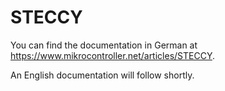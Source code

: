# STECCY

You can find the documentation in German at https://www.mikrocontroller.net/articles/STECCY.

An English documentation will follow shortly.
